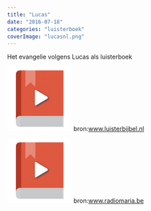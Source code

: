 ```yaml
---
title: "Lucas"
date: "2016-07-18"
categories: "luisterboek"
coverImage: "lucasnl.png"
---
```


Het evangelie volgens Lucas als luisterboek

<!--more-->

[![audiobook](images/audiobook-150x150.png)](https://storage.googleapis.com/geloven-leren/audiobooks/Het%20evangelie%20volgens%20Lucas-downloadbijbel.m4b) bron:www.luisterbijbel.nl

[![audiobook](images/audiobook-150x150.png)](https://storage.googleapis.com/geloven-leren/audiobooks/Het%20evangelie%20volgens%20Lucas-radiomaria.m4b) bron:www.radiomaria.be
